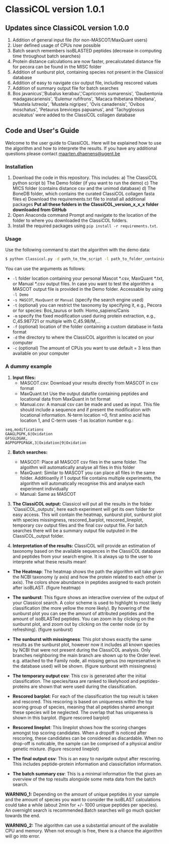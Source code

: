 # ClassiCOL version 1.0.1
## Updates since ClassiCOL version 1.0.0
1. Addition of general input file (for non-MASCOT/MaxQuant users)
2. User defined usage of CPUs now possible
3. Batch search remembers isoBLASTED peptides (decrease in computing time throughout batch searches)
4. Protein distance calculations are now faster, precalcutated distance file for pecora can be found in the MISC folder
5. Addition of sunburst plot, containing species not present in the Classicol database
6. Addition of easy to navigate csv output file, including rescored values
7. Addition of summary output file for batch searches
8. Bos javanicus','Bubalus kerabau','Capricornis sumarensis', 'Daubentonia madagascariensis', 'Eulemur rufifrons', 'Macaca thibetana thibetana', 'Mustela lutreola', 'Mustela nigripes', 'Ovis canadensis', 'Ovibos moschatus', 'Petaurus breviceps papuanus', and 'Tachyglossus aculeatus' were added to the ClassiCOL collagen database

## Code and User's Guide
Welcome to the user guide to ClassiCOL. Here will be explained how to use the algorithm and how to interprete the results. If you have any additional questions please contact maarten.dhaenens@ugent.be

### Installation

1. Download the code in this repository. This includes:
     a) The ClassiCOL python script
     b) The Demo folder (if you want to run the demo)
     c) The MICS folder (contains distance csv and the unimod database)
     d) The BoneDB folder, which contains the curated ClassiCOL collagen fasta files
     e) Download the requirements.txt file to install all additional packages
   **Put all these folders in the ClassiCOL_version_x_x_x folder downloaded from GitHub**
3. Open Anaconda command Prompt and navigate to the location of the folder to where you downloaded the ClassiCOL folders.
4. Install the required packages using `pip install -r requirements.txt`.

### Usage
Use the following command to start the algorithm with the demo data:
```sh
$ python Classicol.py -d path_to_the_script -l path_to_folder_containing_your_search_results -s MASCOT -t Mammalia
```

You can use the arguments as follows:
  - `-l` folder location containing your personal Mascot \*.csv, MaxQuant \*.txt, or Manual \*.csv output files. In case you want to test the algorithm a MASCOT output file is provided in the Demo folder. Accessable by using `-l Demo`
  - `-s MASCOT`, `MaxQuant` or `Manual` (specify the search engine used)
  - `-t` (optional) you can restrict the taxonomy by specifying it, e.g., Pecora or for species: Bos_taurus or both: Homo_sapiens/Canis
  - `-m` specify the fixed modification used during protein extraction, e.g., C,45.987721 or multiple with C,45.98/M,...
  - `-f` (optional) location of the folder containing a custom database in fasta format
  - `-d` the directory to where the ClassiCOL algorithm is located on your computer
  - `-c` (optional) The amount of CPUs you want to use default = 3 less than available on your computer
### A dummy example
1. **Input files:**
   - MASCOT.csv:
     Download your results directly from MASCOT in csv format
   - MaxQuant.txt
     Use the output datafile containing peptides and locational data from MaxQuant in txt format
   - Manual.csv:
     A manual csv can be made and used as input. This file should include a sequence and if present the modification with locational information. N-term location =0, first amino acid has location 1, and C-term uses -1 as location number e.g.:
```csv
seq,modifications
GAAGLPGPK,6|Oxidation
GFSGLDGAK,
AGPPGPPGPAGK,3|Oxidation|9|Oxidation
```

2. **Batch searches:**
   - MASCOT: Place all MASCOT csv files in the same folder. The algoithm will automatically analyse all files in this folder
   - MaxQuant: Similar to MASCOT you can place all files in the same folder. Additioanlly if 1 output file contains multiple experiments, the algorithm will automatically recognise this and analyse each experiment individually
   - Manual: Same as MASCOT

3. **The ClassiCOL output:**
Classicol will put all the results in the folder 'ClassiCOL_outputs', here each experiment will get its own folder for easy access. This will contain the heatmap, sunburst plot, sunburst plot with species missingness, rescored_barplot, rescored_lineplot, temporary csv output files and the final csv output file. For batch searches there will be a summary output file outputed in the ClassiCOL_output folder.

4. **Interpretation of the results:**
ClassiCOL will provide an estimation of taxonomy based on the available sequences in the ClassiCOL database and peptides from your search engine. It is always up to the user to interprete what these results mean!

- **The Heatmap**:
  The heatmap shows the path the algorithm will take given the NCBI taxonomy (y axis) and how the protein related to each other (x axis). The colors show abundance in peptides assigned to each protein after isoBLAST.
  (figure heatmap)
  
- **The sunburst**:
  This figure shows an interactive overview of the output of your Classicol search. A color scheme is used to highlight to most likely classification (the more yellow the more likely). By hovering of the sunburst plot you can see the amount of attributed peptides and the amount of isoBLASTed peptides. You can zoom in by clicking on the sunburst plot, and zoom out by clicking on the center node (or by refreshing).
  (figure sunburst)
  
- **The sunburst with missingness**:
  This plot shows exactly the same results as the sunburst plot, however now it includes all known species by NCBI that were not present during the ClassiCOL analysis. Only branches neighboring the main branch are shown up to the Order level. e.g. attached to the Family node, all missing genus (no represenative in the database used) will be shown.
  (figure sunburst with missingness)
  
- **The temporary output csv**:
  This csv is generated after the initial classification. The species/taxa are ranked to likelyhood and peptides-proteins are shown that were used during the classification.
  
- **Rescored barplot**:
  For each of the classification the top result is taken and rescored. This rescoring is based on uniqueness within the top scoring group of species, meaning that all peptides shared amongst these species will be neglected. The overlap that has uniqueness is shown in this barplot.
  (figure rescored barplot)
  
- **Rescored lineplot**:
  This lineplot shows how the scoring changes amongst top scoring candidates. When a dropoff is noticed after rescoring, these candidates can be considered as discardable. When no drop-off is noticable, the sample can be comprised of a physical and/or genetic mixture.
  (figure rescored lineplot)
  
- **The final output csv**:
  This is an easy to navigate output after rescoring. This includes peptide-protein information and classicifation information.
  
- **The batch summary csv**:
  This is a minimal information file that gives an overview of the top results alongside some meta data from the batch search.


**WARNING_1:** Depending on the amount of unique peptides in your sample and the amount of species you want to consider the isoBLAST calculations could take a while (about 2min for +/- 1000 unique peptides per species). An overnight search is recommended.Batch searches will go much quicker towards the end.

**WARNING_2:** The algorithm can use a substantial amount of the available CPU and memory. When not enough is free, there is a chance the algorithm will go into error.
